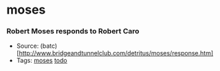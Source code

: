 # moses
### Robert Moses responds to Robert Caro
- Source: (batc)[http://www.bridgeandtunnelclub.com/detritus/moses/response.htm]
- Tags: [moses](../tags/moses.md) [todo](../tags/todo.md)

